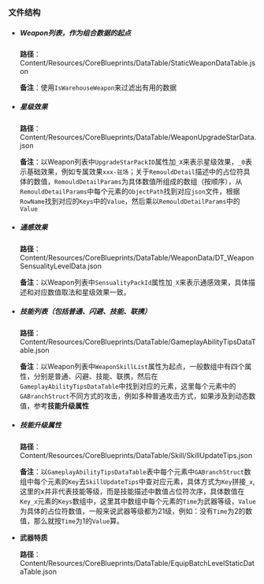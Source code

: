 ### 文件结构

- ##### Weapon列表，作为组合数据的起点

  **路径**：Content/Resources/CoreBlueprints/DataTable/StaticWeaponDataTable.json

  **备注**：使用``IsWarehouseWeapon``来过滤出有用的数据

- ##### 星级效果

  **路径**：Content/Resources/CoreBlueprints/DataTable/WeaponUpgradeStarData.json

  **备注**：以Weapon列表中``UpgradeStarPackID``属性加``_X``来表示星级效果，``_0``表示基础效果，例如专属效果``xxx-驻场``；关于``RemouldDetail``描述中的占位符具体的数值，``RemouldDetailParams``为具体数值所组成的数组（按顺序），从``RemouldDetailParams``中每个元素的``ObjectPath``找到对应``json``文件，根据``RowName``找到对应的``Keys``中的``Value``，然后乘以``RemouldDetailParams``中的``Value``

- ##### 通感效果

  **路径**：Content/Resources/CoreBlueprints/DataTable/WeaponData/DT_WeaponSensualityLevelData.json

  **备注**：以Weapon列表中``SensualityPackId``属性加``_X``来表示通感效果，具体描述和对应数值取法和星级效果一致。

- ##### **技能列表（包括普通、闪避、技能、联携）**

  **路径**：Content/Resources/CoreBlueprints/DataTable/GameplayAbilityTipsDataTable.json

  **备注**：以Weapon列表中``WeaponSkillList``属性为起点，一般数组中有四个属性，分别是普通、闪避、技能、联携，然后在``GameplayAbilityTipsDataTable``中找到对应的元素，这里每个元素中的``GABranchStruct``不同方式的攻击，例如多种普通攻击方式，如果涉及到动态数值，参考**技能升级属性**

- ##### **技能升级属性**

  **路径**：Content/Resources/CoreBlueprints/DataTable/Skill/SkillUpdateTips.json

  **备注**：以``GameplayAbilityTipsDataTable``表中每个元素中``GABranchStruct``数组中每个元素的``Key``去``SkillUpdateTips``中查对应元素，具体方式为``Key``拼接``_x``,这里的x并非代表技能等级，而是技能描述中数值占位符次序，具体数值在``Key_x``元素的``Keys``数组中，这里其中数组中每个元素的``Time``为武器等级，``Value``为具体的占位符数值，一般来说武器等级都为21级，例如：没有``Time``为2的数值，那么就按``Time``为1的``Value``算。
  
- **武器特质**

  **路径**：Content/Resources/CoreBlueprints/DataTable/EquipBatchLevelStaticDataTable.json